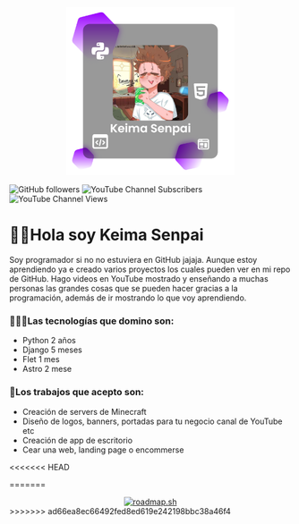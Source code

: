 <div align="center">
    <img src="./public/Logo.png" alt="KeimaSenpai" height="300">
</div>

![GitHub followers](https://img.shields.io/github/followers/KeimaSenpai?style=for-the-badge&label=GitHub%20Followers&color=%239900FF)
![YouTube Channel Subscribers](https://img.shields.io/youtube/channel/subscribers/UCgHO7K8MCGOFDsK_WTr5vdQ?style=for-the-badge&color=%23FC4850)
![YouTube Channel Views](https://img.shields.io/youtube/channel/views/UCgHO7K8MCGOFDsK_WTr5vdQ?style=for-the-badge&color=%23FC4850)



# 👋🏻Hola soy Keima Senpai

Soy programador si no no estuviera en GitHub jajaja. Aunque estoy aprendiendo ya e creado varios proyectos los cuales pueden ver en mi repo de GitHub. Hago videos en YouTube mostrado y enseñando a muchas personas las grandes cosas que se pueden hacer gracias a la programación, además de ir mostrando lo que voy aprendiendo.

### 👨🏻‍💻Las tecnologías que domino son:

- Python 2 años
- Django 5 meses
- Flet 1 mes
- Astro 2 mese

### 💼Los trabajos que acepto son:

- Creación de servers de Minecraft
- Diseño de logos, banners, portadas para tu negocio canal de YouTube etc
- Creación de app de escritorio
- Cear una web, landing page o encommerse

<<<<<<< HEAD
<!-- YOUTUBE:START -->

<!-- YOUTUBE:END -->
=======
<div align="center">
    <a href="https://roadmap.sh"><img src="https://api.roadmap.sh/v1-badge/tall/660b945bda1671f986fd3d50?variant=dark" alt="roadmap.sh"/></a>
</div>
>>>>>>> ad66ea8ec66492fed8ed619e242198bbc38a46f4
